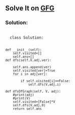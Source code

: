 <h2>Solve It on <a href="https://www.geeksforgeeks.org/problems/depth-first-traversal-for-a-graph/1">GFG</a></h2>
<h3>Solution:</h3>
<code>
  class Solution:
  
    def __init__(self):
        self.visited=[]
        self.ans=[]
    def dfs(self,V,adj,ver):
        
        self.ans.append(ver)
        self.visited[ver]=True
        for i in adj[ver]:
            
            if self.visited[i]==False:
                self.dfs(V,adj,i)
        
    def dfsOfGraph(self, V, adj):
        #print(adj)
        #print(V)
        self.visited=[False]*V
        self.dfs(V,adj,0)
        return self.ans
</code>
